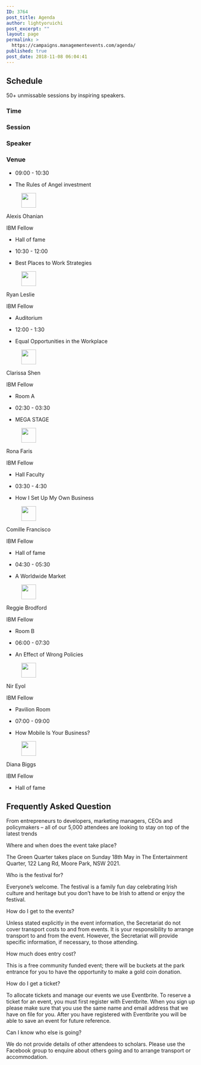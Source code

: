 ```yaml
---
ID: 3764
post_title: Agenda
author: lightyoruichi
post_excerpt: ""
layout: page
permalink: >
  https://campaigns.managementevents.com/agenda/
published: true
post_date: 2018-11-08 06:04:41
---
```

<h2>Schedule</h2>		
		<p>50+ unmissable sessions by inspiring speakers.</p>		
			<h3>Time</h3>		
			<h3>Session</h3>		
			<h3>Speaker</h3>		
			<h3>Venue</h3>		
					<ul>
							<li >
										09:00 - 10:30
									</li>
						</ul>
					<ul>
							<li >
										The Rules of Angel investment
									</li>
						</ul>
			<figure><img width="39" height="39" src="https://campaigns.managementevents.com/wp-content/uploads/2018/11/01.png" alt="" /></figure>Alexis Ohanian<p>IBM Fellow</p>		
					<ul>
							<li >
										Hall of fame
									</li>
						</ul>
					<ul>
							<li >
										10:30 - 12:00
									</li>
						</ul>
					<ul>
							<li >
										Best Places to Work Strategies
									</li>
						</ul>
			<figure><img width="39" height="39" src="https://campaigns.managementevents.com/wp-content/uploads/2018/11/02.png" alt="" /></figure>Ryan Leslie<p>IBM Fellow</p>		
					<ul>
							<li >
										Auditorium
									</li>
						</ul>
					<ul>
							<li >
										12:00 - 1:30
									</li>
						</ul>
					<ul>
							<li >
										Equal Opportunities in the Workplace
									</li>
						</ul>
			<figure><img width="39" height="39" src="https://campaigns.managementevents.com/wp-content/uploads/2018/11/03.png" alt="" /></figure>Clarissa Shen<p>IBM Fellow</p>		
					<ul>
							<li >
										Room A
									</li>
						</ul>
					<ul>
							<li >
										02:30 - 03:30
									</li>
						</ul>
					<ul>
							<li >
										MEGA STAGE
									</li>
						</ul>
			<figure><img width="39" height="39" src="https://campaigns.managementevents.com/wp-content/uploads/2018/11/04.png" alt="" /></figure>Rona Faris<p>IBM Fellow</p>		
					<ul>
							<li >
										Hall Faculty
									</li>
						</ul>
					<ul>
							<li >
										03:30 - 4:30
									</li>
						</ul>
					<ul>
							<li >
										How I Set Up My Own Business
									</li>
						</ul>
			<figure><img width="39" height="39" src="https://campaigns.managementevents.com/wp-content/uploads/2018/11/05.png" alt="" /></figure>Comille Francisco<p>IBM Fellow</p>		
					<ul>
							<li >
										Hall of fame
									</li>
						</ul>
					<ul>
							<li >
										04:30 - 05:30
									</li>
						</ul>
					<ul>
							<li >
										A Worldwide Market
									</li>
						</ul>
			<figure><img width="39" height="39" src="https://campaigns.managementevents.com/wp-content/uploads/2018/11/06.png" alt="" /></figure>Reggie Brodford<p>IBM Fellow</p>		
					<ul>
							<li >
										Room B
									</li>
						</ul>
					<ul>
							<li >
										06:00 - 07:30
									</li>
						</ul>
					<ul>
							<li >
										An Effect of Wrong Policies
									</li>
						</ul>
			<figure><img width="39" height="39" src="https://campaigns.managementevents.com/wp-content/uploads/2018/11/07.png" alt="" /></figure>Nir Eyol<p>IBM Fellow</p>		
					<ul>
							<li >
										Pavilion Room
									</li>
						</ul>
					<ul>
							<li >
										07:00 - 09:00
									</li>
						</ul>
					<ul>
							<li >
										How Mobile Is Your Business?
									</li>
						</ul>
			<figure><img width="39" height="39" src="https://campaigns.managementevents.com/wp-content/uploads/2018/11/08.png" alt="" /></figure>Diana Biggs<p>IBM Fellow</p>		
					<ul>
							<li >
										Hall of fame
									</li>
						</ul>
			<h2>Frequently Asked Question</h2>		
		<p>From entrepreneurs to developers, marketing managers, CEOs and policymakers – all of our 5,000 attendees are looking to stay on top of the latest trends</p>		
												Where and when does the event take place?					
					<p>The Green Quarter takes place on Sunday 18th May in The Entertainment Quarter, 122 Lang Rd, Moore Park, NSW 2021.</p>
												Who is the festival for?					
					<p>Everyone’s welcome. The festival is a family fun day celebrating Irish culture and heritage but you don’t have to be Irish to attend or enjoy the festival.</p>
												How do I get to the events?					
					<p>Unless stated explicitly in the event information, the Secretariat do not cover transport costs to and from events. It is your responsibility to arrange transport to and from the event. However, the Secretariat will provide specific information, if necessary, to those attending.</p>
												How much does entry cost?					
					<p>This is a free community funded event; there will be buckets at the park entrance for you to have the opportunity to make a gold coin donation.</p>
												How do I get a ticket?					
					<p>To allocate tickets and manage our events we use Eventbrite. To reserve a ticket for an event, you must first register with Eventbrite. When you sign up please make sure that you use the same name and email address that we have on file for you. After you have registered with Eventbrite you will be able to save an event for future reference.</p>
												Can I know who else is going?					
					<p>We do not provide details of other attendees to scholars. Please use the Facebook group to enquire about others going and to arrange transport or accommodation.</p>